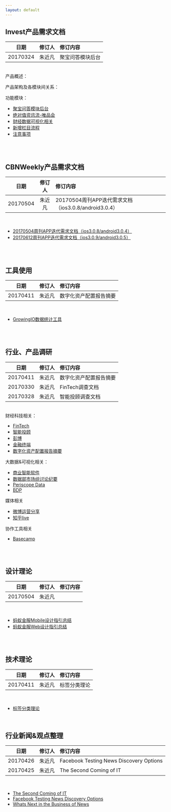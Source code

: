 ```yaml
---
layout: default
---
```


## Invest产品需求文档

| 日期 | 修订人 | 修订内容 |
|:---:| :-----------: | :----------- |
| 20170324 | 朱近凡 | 聚宝问答模块后台 |  

&emsp;&emsp;  
产品概述：

产品架构及各模块间关系：

功能模块：
* [聚宝问答模块后台](documents/prd_invest_jubaoqa)
* [绝对值资讯流-唯品会](documents/prd_invest_absovalue_vipshop)
* [财经数据可视化相关](documents/prd_invest_datav)
* [新增栏目流程](documents/prd_invest_add_columns)
* [注意事项](documents/prd_invest_notice)

&emsp;&emsp;  
&emsp;&emsp;  

## CBNWeekly产品需求文档

| 日期 | 修订人 | 修订内容 |
|:---:| :-----------: | :----------- |
| 20170504 | 朱近凡 | 20170504周刊APP迭代需求文档（ios3.0.8/android3.0.4） |  

&emsp;&emsp;  

* [20170504周刊APP迭代需求文档（ios3.0.8/android3.0.4）](documents/prd_weekly_app_iteration_20170504)
* [20170612周刊APP迭代需求文档（ios3.0.9/android3.0.5）](documents/prd_weekly_app_iteration_20170612)


&emsp;&emsp;  
&emsp;&emsp;

## 工具使用

| 日期 | 修订人 | 修订内容 |
|:---:| :-----------: | :----------- |
| 20170411 | 朱近凡 | 数字化资产配置报告摘要 |

&emsp;&emsp;
* [GrowingIO数据统计工具](documents/tool_usage_growingio)

&emsp;&emsp;  
&emsp;&emsp;

## 行业、产品调研

| 日期 | 修订人 | 修订内容 |
|:---:| :-----------: | :----------- |
| 20170411 | 朱近凡 | 数字化资产配置报告摘要 |
| 20170330 | 朱近凡 | FinTech调查文档|  
| 20170328 | 朱近凡 | 智能投顾调查文档|  

&emsp;&emsp;  
财经科技相关：
* [FinTech](documents/industry_analysis_fintech)
* [智能投顾](documents/industry_analysis_dsa)
* [彭博](documents/industry_analysis_bloomberg)
* [金融终端](documents/industry_analysis_terminal)
* [数字化资产配置报告摘要](documents/industry_analysis_digital_asset_alloc_repo)

大数据&可视化相关：
* [商业智能软件](documents/industry_analysis_bi_tools)
* [数据部市场组讨论纪要](documents/discussion_data_analysis_marketing)
* [Periscope Data](documents/industry_analysis_periscope_data)
* [BDP](documents/industry_analysis_bdp)

媒体相关
* [微博运营分享](documents/sharing_weibo_operation)
* [知乎live](documents/product_analysis_zhihu_live)

协作工具相关
* [Basecamp](documents/product_analysis_basecamp)

&emsp;&emsp;  
&emsp;&emsp;  

## 设计理论

| 日期 | 修订人 | 修订内容 |
|:---:| :-----------: | :----------- |
| 20170504 | 朱近凡 | |

&emsp;&emsp;  
* [蚂蚁金服Mobile设计指引总结](documents/design_analysis_antdesign_mobile)
* [蚂蚁金服Web设计指引总结](documents/design_analysis_antdesign_web)


&emsp;&emsp;  
&emsp;&emsp;

## 技术理论

| 日期 | 修订人 | 修订内容 |
|:---:| :-----------: | :----------- |
| 20170411 | 朱近凡 | 标签分类理论 |

&emsp;&emsp;  
* [标签分类理论](documents/theory_analysis_tags_classification)

&emsp;&emsp;
&emsp;&emsp;

## 行业新闻&观点整理

| 日期 | 修订人 | 修订内容 |
|:---:| :-----------: | :----------- |
| 20170426 | 朱近凡 | Facebook Testing News Discovery Options |
| 20170425 | 朱近凡 | The Second Coming of IT |

&emsp;&emsp;
&emsp;&emsp;

* [The Second Coming of IT](documents/news_the_second_coming_of_it)
* [Facebook Testing News Discovery Options](documents/news_facebook_testing_news_discovery)
* [Whats Next in the Business of News](documents/news_whats_next_in_the_business_of_news.md)
